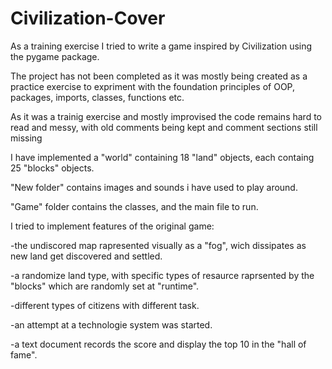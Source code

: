 # Civilization-Cover
As a training exercise I tried to write a game inspired by Civilization using the pygame package.

The project has not been completed as it was mostly being created as a practice exercise to expriment with
the foundation principles of OOP, packages, imports, classes, functions etc.

As it was a trainig exercise and mostly improvised the code remains hard to read and messy, with old comments
being kept and comment sections still missing

I have implemented a "world" containing 18 "land" objects, each containg 25 "blocks" objects.

"New folder" contains images and sounds i have used to play around.

"Game" folder contains the classes, and the main file to run.

I tried to implement features of the original game: 

-the undiscored map rapresented visually as a "fog", wich dissipates as new land get 
discovered and settled.

-a randomize land type, with specific types of resaurce raprsented by the "blocks" which are randomly set at "runtime".

-different types of citizens with different task.

-an attempt at a technologie system was started.

-a text document records the score and display the top 10 in the "hall of fame".


